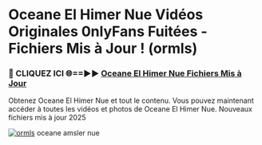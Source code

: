 # Oceane El Himer Nue Vidéos Originales 0nlyFans Fuitées - Fichiers Mis à Jour ! (ormls)

<h3>🔴 CLIQUEZ ICI 🌐==►► <a href="https://tinyurl.com/2pmr4ezf" rel="nofollow">Oceane El Himer Nue Fichiers Mis à Jour</a></h3>

Obtenez Oceane El Himer Nue et tout le contenu. Vous pouvez maintenant accéder à toutes les vidéos et photos de Oceane El Himer Nue. Nouveaux fichiers mis à jour 2025

[![ormls](https://i.imgur.com/6SNvagu.gif)](https://tinyurl.com/2pmr4ezf)
oceane amsler nue